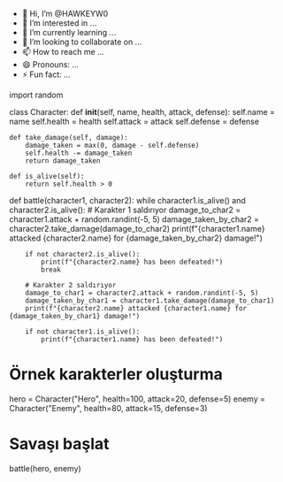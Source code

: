 - 👋 Hi, I’m @HAWKEYW0
- 👀 I’m interested in ...
- 🌱 I’m currently learning ...
- 💞️ I’m looking to collaborate on ...
- 📫 How to reach me ...
- 😄 Pronouns: ...
- ⚡ Fun fact: ...

<!---
HAWKEYW0/HAWKEYW0 is a ✨ special ✨ repository because its `README.md` (this file) appears on your GitHub profile.
You can click the Preview link to take a look at your changes.
--->
import random

class Character:
    def __init__(self, name, health, attack, defense):
        self.name = name
        self.health = health
        self.attack = attack
        self.defense = defense

    def take_damage(self, damage):
        damage_taken = max(0, damage - self.defense)
        self.health -= damage_taken
        return damage_taken

    def is_alive(self):
        return self.health > 0

def battle(character1, character2):
    while character1.is_alive() and character2.is_alive():
        # Karakter 1 saldırıyor
        damage_to_char2 = character1.attack + random.randint(-5, 5)
        damage_taken_by_char2 = character2.take_damage(damage_to_char2)
        print(f"{character1.name} attacked {character2.name} for {damage_taken_by_char2} damage!")

        if not character2.is_alive():
            print(f"{character2.name} has been defeated!")
            break

        # Karakter 2 saldırıyor
        damage_to_char1 = character2.attack + random.randint(-5, 5)
        damage_taken_by_char1 = character1.take_damage(damage_to_char1)
        print(f"{character2.name} attacked {character1.name} for {damage_taken_by_char1} damage!")

        if not character1.is_alive():
            print(f"{character1.name} has been defeated!")

# Örnek karakterler oluşturma
hero = Character("Hero", health=100, attack=20, defense=5)
enemy = Character("Enemy", health=80, attack=15, defense=3)

# Savaşı başlat
battle(hero, enemy)
